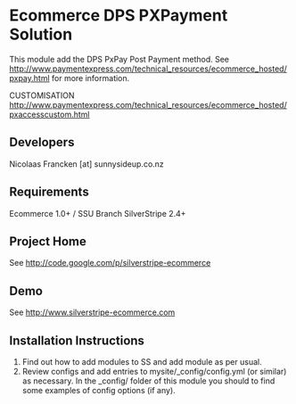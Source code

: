 
Ecommerce DPS PXPayment Solution
================================================================================

This module add the DPS PxPay Post Payment method.
See
http://www.paymentexpress.com/technical_resources/ecommerce_hosted/pxpay.html
for more information.

CUSTOMISATION
http://www.paymentexpress.com/technical_resources/ecommerce_hosted/pxaccesscustom.html


Developers
-----------------------------------------------
Nicolaas Francken [at] sunnysideup.co.nz

Requirements
-----------------------------------------------
Ecommerce 1.0+ / SSU Branch
SilverStripe 2.4+

Project Home
-----------------------------------------------
See http://code.google.com/p/silverstripe-ecommerce

Demo
-----------------------------------------------
See http://www.silverstripe-ecommerce.com

Installation Instructions
-----------------------------------------------
1. Find out how to add modules to SS and add module as per usual.
2. Review configs and add entries to mysite/_config/config.yml
(or similar) as necessary.
In the _config/ folder of this module
you should to find some examples of config options (if any).


